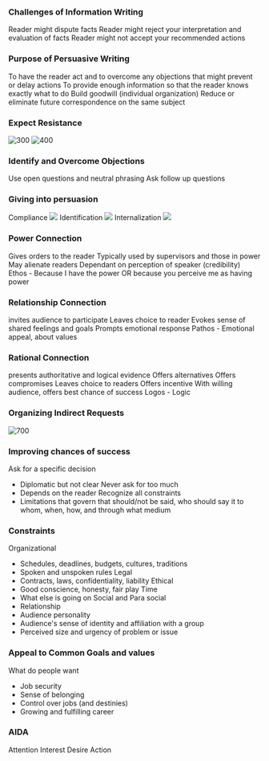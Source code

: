 ### Challenges of Information Writing
Reader might dispute facts
Reader might reject your interpretation and evaluation of facts
Reader might not accept your recommended actions
### Purpose of Persuasive Writing
To have the reader act and to overcome any objections that might prevent or delay actions
To provide enough information so that the reader knows exactly what to do
Build goodwill (individual organization)
Reduce or eliminate future correspondence on the same subject
### Expect Resistance
![300](Pasted%20image%2020240205131433.png)
![400](Pasted%20image%2020240205131441.png)
### Identify and Overcome Objections
Use open questions and neutral phrasing
Ask follow up questions
### Giving into persuasion
Compliance
![](Pasted%20image%2020240205131639.png)
Identification
![](Pasted%20image%2020240205131653.png)
Internalization
![](Pasted%20image%2020240205131704.png)
### Power Connection
Gives orders to the reader
Typically used by supervisors and those in power
May alienate readers
Dependant on perception of speaker (credibility)
Ethos - Because I have the power OR because you perceive me as having power
### Relationship Connection
invites audience to participate
Leaves choice to reader
Evokes sense of shared feelings and goals
Prompts emotional response
Pathos - Emotional appeal, about values
### Rational Connection
presents authoritative and logical evidence
Offers alternatives
Offers compromises
Leaves choice to readers
Offers incentive
With willing audience, offers best chance of success
Logos - Logic
### Organizing Indirect Requests
![700](Pasted%20image%2020240205132038.png)
### Improving chances of success
Ask for a specific decision
- Diplomatic but not clear
Never ask for too much
- Depends on the reader
Recognize all constraints
- Limitations that govern that should/not be said, who should say it to whom, when, how, and through what medium
### Constraints
Organizational
- Schedules, deadlines, budgets, cultures, traditions
- Spoken and unspoken rules
Legal
- Contracts, laws, confidentiality, liability
Ethical
- Good conscience, honesty, fair play
Time
- What else is going on
Social and Para social
- Relationship
- Audience personality
- Audience's sense of identity and affiliation with a group
- Perceived size and urgency of problem or issue
### Appeal to Common Goals and values
What do people want
- Job security
- Sense of belonging
- Control over jobs (and destinies)
- Growing and fulfilling career
### AIDA
Attention
Interest
Desire
Action

